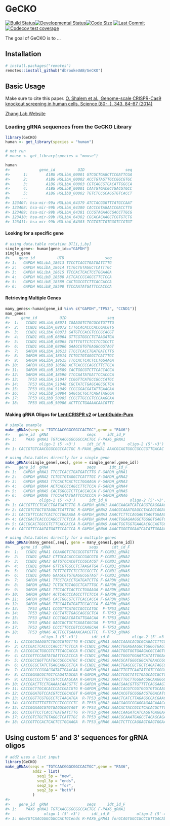 # GeCKO

<!-- badges: start -->
[![Build Status](https://travis-ci.org/dbrookeUAB/GeCKO.svg?branch=master)](https://travis-ci.org/dbrookeUAB/GeCKO)[![Developmental Status](https://travis-ci.org/dbrookeUAB/GeCKO.svg?branch=Developmental)](https://travis-ci.org/dbrookeUAB/GeCKO)[![Code Size](https://img.shields.io/github/languages/code-size/dbrookeUAB/GeCKO.svg)](https://github.com/dbrookeUAB/GeCKO)
[![Last Commit](https://img.shields.io/github/last-commit/dbrookeUAB/GeCKO.svg)](https://github.com/dbrookeUAB/GeCKO/commits/master)
[![Codecov test coverage](https://codecov.io/gh/dbrookeUAB/GeCKO/branch/master/graph/badge.svg)](https://codecov.io/gh/dbrookeUAB/GeCKO?branch=master)
<!-- badges: end -->

The goal of GeCKO is to ...

## Installation

``` r
# install.packages("remotes")
remotes::install_github("dbrookeUAB/GeCKO")
```

## Basic Usage

Make sure to cite this paper. 
[O. Shalem et al., Genome-scale CRISPR-Cas9 knockout screening in human cells. Science (80-. ). 343, 84–87 (2014)](https://science.sciencemag.org/content/343/6166/84)


[Zhang Lab Website](http://genome-engineering.org)

### Loading gRNA sequences from the GeCKO Library


``` r
library(GeCKO)
human <- get_library(species = "human") 

# not run
# mouse <- get_library(species = "mouse")

human
#>             gene_id          UID                  seq
#>      1:        A1BG HGLibA_00001 GTCGCTGAGCTCCGATTCGA
#>      2:        A1BG HGLibA_00002 ACCTGTAGTTGCCGGCGTGC
#>      3:        A1BG HGLibA_00003 CGTCAGCGTCACATTGGCCA
#>      4:        A1BG HGLibB_00001 CAATGTGACGCTGACGTGCC
#>      5:        A1BG HGLibB_00002 TGTCTCCGCAGGTGTCACCT
#>     ---                                              
#> 123407: hsa-mir-99a HGLibA_64379 ATCTACGGGTTTATGCCAAT
#> 123408: hsa-mir-99b HGLibA_64380 CACCCGTAGAACCGACCTTG
#> 123409: hsa-mir-99b HGLibA_64381 CCCGTAGAACCGACCTTGCG
#> 123410: hsa-mir-99b HGLibA_64382 CGCACACAAGCTCGTGTCTG
#> 123411: hsa-mir-99b HGLibA_64383 TCGTGTCTGTGGGTCCGTGT
```

#### Looking for a specific gene

``` r
# using data.table notation DT[i,j,by]
single_gene<- human[gene_id=="GAPDH"]
single_gene
#>    gene_id          UID                  seq
#> 1:   GAPDH HGLibA_18613 TTCCTCACCTGATGATCTTG
#> 2:   GAPDH HGLibA_18614 TCTGCTGTAGGCTCATTTGC
#> 3:   GAPDH HGLibA_18615 TTCCACTCACTCCTGGAAGA
#> 4:   GAPDH HGLibB_18588 ACTCACCCCAGCCTTCTCCA
#> 5:   GAPDH HGLibB_18589 CACTGGCGTCTTCACCACCA
#> 6:   GAPDH HGLibB_18590 TTCCAATATGATTCCACCCA
```

#### Retrieving Multiple Genes


``` r
many_genes<-human[gene_id %in% c("GAPDH","TP53", "CCND1")]
man_genes
#>     gene_id          UID                  seq
#>  1:   CCND1 HGLibA_08071 CGAAGGTCTGCGCGTGTTTG
#>  2:   CCND1 HGLibA_08072 CTTGCACACCCACCGACGTG
#>  3:   CCND1 HGLibA_08073 GATGTCCACGTCCCGCACGT
#>  4:   CCND1 HGLibB_08064 GTTCGTGGCCTCTAAGATGA
#>  5:   CCND1 HGLibB_08065 TGTTTGTTCTCCTCCGCCTC
#>  6:   CCND1 HGLibB_08066 GAAGCGTGTGAGGCGGTAGT
#>  7:   GAPDH HGLibA_18613 TTCCTCACCTGATGATCTTG
#>  8:   GAPDH HGLibA_18614 TCTGCTGTAGGCTCATTTGC
#>  9:   GAPDH HGLibA_18615 TTCCACTCACTCCTGGAAGA
#> 10:   GAPDH HGLibB_18588 ACTCACCCCAGCCTTCTCCA
#> 11:   GAPDH HGLibB_18589 CACTGGCGTCTTCACCACCA
#> 12:   GAPDH HGLibB_18590 TTCCAATATGATTCCACCCA
#> 13:    TP53 HGLibA_51047 CCGGTTCATGCCGCCCATGC
#> 14:    TP53 HGLibA_51048 CGCTATCTGAGCAGCGCTCA
#> 15:    TP53 HGLibA_51049 CCCCGGACGATATTGAACAA
#> 16:    TP53 HGLibB_50984 GAGCGCTGCTCAGATAGCGA
#> 17:    TP53 HGLibB_50985 CCCCTTGCCGTCCCAAGCAA
#> 18:    TP53 HGLibB_50986 ACTTCCTGAAAACAACGTTC
```



#### Making gRNA Oligos for [LentiCRISPR v2](https://www.addgene.org/52961/) or [LentiGuide-Puro](https://www.addgene.org/52963/)


``` r
# simple example
make_gRNAs(seqs = "TGTCAACGGGCGGCCACTGC",gene = "PAX6")
#>    gene_id  gRNA                 seqs     idt_id_F
#> 1:    PAX6 gRNA1 TGTCAACGGGCGGCCACTGC F-PAX6_gRNA1
#>             oligo-1 (5'->3')     idt_id_R          oligo-2 (5'->3')
#> 1: CACCGTGTCAACGGGCGGCCACTGC R-PAX6_gRNA1 AAACGCAGTGGCCGCCCGTTGACAC
```


```r
# using data.tables directly for a single gene
make_gRNAs(single_gene[,seq], gene = single_gene[,gene_id])
#>    gene_id  gRNA                 seqs      idt_id_F
#> 1:   GAPDH gRNA1 TTCCTCACCTGATGATCTTG F-GAPDH_gRNA1
#> 2:   GAPDH gRNA2 TCTGCTGTAGGCTCATTTGC F-GAPDH_gRNA2
#> 3:   GAPDH gRNA3 TTCCACTCACTCCTGGAAGA F-GAPDH_gRNA3
#> 4:   GAPDH gRNA4 ACTCACCCCAGCCTTCTCCA F-GAPDH_gRNA4
#> 5:   GAPDH gRNA5 CACTGGCGTCTTCACCACCA F-GAPDH_gRNA5
#> 6:   GAPDH gRNA6 TTCCAATATGATTCCACCCA F-GAPDH_gRNA6
#>             oligo-1 (5'->3')      idt_id_R          oligo-2 (5'->3')
#> 1: CACCGTTCCTCACCTGATGATCTTG R-GAPDH_gRNA1 AAACCAAGATCATCAGGTGAGGAAC
#> 2: CACCGTCTGCTGTAGGCTCATTTGC R-GAPDH_gRNA2 AAACGCAAATGAGCCTACAGCAGAC
#> 3: CACCGTTCCACTCACTCCTGGAAGA R-GAPDH_gRNA3 AAACTCTTCCAGGAGTGAGTGGAAC
#> 4: CACCGACTCACCCCAGCCTTCTCCA R-GAPDH_gRNA4 AAACTGGAGAAGGCTGGGGTGAGTC
#> 5: CACCGCACTGGCGTCTTCACCACCA R-GAPDH_gRNA5 AAACTGGTGGTGAAGACGCCAGTGC
#> 6: CACCGTTCCAATATGATTCCACCCA R-GAPDH_gRNA6 AAACTGGGTGGAATCATATTGGAAC
```


```r
# using data.tables directly for a multiple genes
make_gRNAs(many_genes[,seq], gene = many_genes[,gene_id])
#>     gene_id  gRNA                 seqs      idt_id_F
#>  1:   CCND1 gRNA1 CGAAGGTCTGCGCGTGTTTG F-CCND1_gRNA1
#>  2:   CCND1 gRNA2 CTTGCACACCCACCGACGTG F-CCND1_gRNA2
#>  3:   CCND1 gRNA3 GATGTCCACGTCCCGCACGT F-CCND1_gRNA3
#>  4:   CCND1 gRNA4 GTTCGTGGCCTCTAAGATGA F-CCND1_gRNA4
#>  5:   CCND1 gRNA5 TGTTTGTTCTCCTCCGCCTC F-CCND1_gRNA5
#>  6:   CCND1 gRNA6 GAAGCGTGTGAGGCGGTAGT F-CCND1_gRNA6
#>  7:   GAPDH gRNA1 TTCCTCACCTGATGATCTTG F-GAPDH_gRNA1
#>  8:   GAPDH gRNA2 TCTGCTGTAGGCTCATTTGC F-GAPDH_gRNA2
#>  9:   GAPDH gRNA3 TTCCACTCACTCCTGGAAGA F-GAPDH_gRNA3
#> 10:   GAPDH gRNA4 ACTCACCCCAGCCTTCTCCA F-GAPDH_gRNA4
#> 11:   GAPDH gRNA5 CACTGGCGTCTTCACCACCA F-GAPDH_gRNA5
#> 12:   GAPDH gRNA6 TTCCAATATGATTCCACCCA F-GAPDH_gRNA6
#> 13:    TP53 gRNA1 CCGGTTCATGCCGCCCATGC  F-TP53_gRNA1
#> 14:    TP53 gRNA2 CGCTATCTGAGCAGCGCTCA  F-TP53_gRNA2
#> 15:    TP53 gRNA3 CCCCGGACGATATTGAACAA  F-TP53_gRNA3
#> 16:    TP53 gRNA4 GAGCGCTGCTCAGATAGCGA  F-TP53_gRNA4
#> 17:    TP53 gRNA5 CCCCTTGCCGTCCCAAGCAA  F-TP53_gRNA5
#> 18:    TP53 gRNA6 ACTTCCTGAAAACAACGTTC  F-TP53_gRNA6
#>              oligo-1 (5'->3')      idt_id_R          oligo-2 (5'->3')
#>  1: CACCGCGAAGGTCTGCGCGTGTTTG R-CCND1_gRNA1 AAACCAAACACGCGCAGACCTTCGC
#>  2: CACCGACTCACCCCAGCCTTCTCCA R-CCND1_gRNA2 AAACTGGAGAAGGCTGGGGTGAGTC
#>  3: CACCGCACTGGCGTCTTCACCACCA R-CCND1_gRNA3 AAACTGGTGGTGAAGACGCCAGTGC
#>  4: CACCGTTCCAATATGATTCCACCCA R-CCND1_gRNA4 AAACTGGGTGGAATCATATTGGAAC
#>  5: CACCGCCGGTTCATGCCGCCCATGC R-CCND1_gRNA5 AAACGCATGGGCGGCATGAACCGGC
#>  6: CACCGCGCTATCTGAGCAGCGCTCA R-CCND1_gRNA6 AAACTGAGCGCTGCTCAGATAGCGC
#>  7: CACCGCCCCGGACGATATTGAACAA R-GAPDH_gRNA1 AAACTTGTTCAATATCGTCCGGGGC
#>  8: CACCGGAGCGCTGCTCAGATAGCGA R-GAPDH_gRNA2 AAACTCGCTATCTGAGCAGCGCTCC
#>  9: CACCGCCCCTTGCCGTCCCAAGCAA R-GAPDH_gRNA3 AAACTTGCTTGGGACGGCAAGGGGC
#> 10: CACCGACTTCCTGAAAACAACGTTC R-GAPDH_gRNA4 AAACGAACGTTGTTTTCAGGAAGTC
#> 11: CACCGCTTGCACACCCACCGACGTG R-GAPDH_gRNA5 AAACCACGTCGGTGGGTGTGCAAGC
#> 12: CACCGGATGTCCACGTCCCGCACGT R-GAPDH_gRNA6 AAACACGTGCGGGACGTGGACATCC
#> 13: CACCGGTTCGTGGCCTCTAAGATGA  R-TP53_gRNA1 AAACTCATCTTAGAGGCCACGAACC
#> 14: CACCGTGTTTGTTCTCCTCCGCCTC  R-TP53_gRNA2 AAACGAGGCGGAGGAGAACAAACAC
#> 15: CACCGGAAGCGTGTGAGGCGGTAGT  R-TP53_gRNA3 AAACACTACCGCCTCACACGCTTCC
#> 16: CACCGTTCCTCACCTGATGATCTTG  R-TP53_gRNA4 AAACCAAGATCATCAGGTGAGGAAC
#> 17: CACCGTCTGCTGTAGGCTCATTTGC  R-TP53_gRNA5 AAACGCAAATGAGCCTACAGCAGAC
#> 18: CACCGTTCCACTCACTCCTGGAAGA  R-TP53_gRNA6 AAACTCTTCCAGGAGTGAGTGGAAC
```

## Using custom 5' and 3' sequences for gRNA oligos

``` r
# add2 uses a list input
library(GeCKO)
make_gRNAs(seqs = "TGTCAACGGGCGGCCACTGC",gene = "PAX6",
            add2 = list(
              seq1_5p = "new",
              seq1_3p = "ends",
              seq2_5p = "for", 
              seq2_3p = "both")
            )
#> 
#>    gene_id  gRNA                 seqs     idt_id_F
#> 1:    PAX6 gRNA1 TGTCAACGGGCGGCCACTGC F-PAX6_gRNA1
#>               oligo-1 (5'->3')     idt_id_R            oligo-2 (5'->3')
#> 1: newTGTCAACGGGCGGCCACTGCends R-PAX6_gRNA1 forGCAGTGGCCGCCCGTTGACAboth
```


